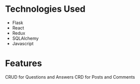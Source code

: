 # Technologies Used
- Flask
- React
- Redux
- SQLAlchemy
- Javascript

# Features
CRUD for Questions and Answers
CRD for Posts and Comments